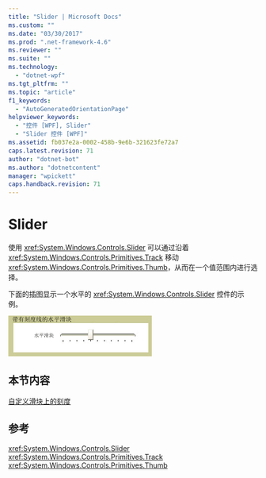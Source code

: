 ```yaml
---
title: "Slider | Microsoft Docs"
ms.custom: ""
ms.date: "03/30/2017"
ms.prod: ".net-framework-4.6"
ms.reviewer: ""
ms.suite: ""
ms.technology: 
  - "dotnet-wpf"
ms.tgt_pltfrm: ""
ms.topic: "article"
f1_keywords: 
  - "AutoGeneratedOrientationPage"
helpviewer_keywords: 
  - "控件 [WPF], Slider"
  - "Slider 控件 [WPF]"
ms.assetid: fb037e2a-0002-458b-9e6b-321623fe72a7
caps.latest.revision: 71
author: "dotnet-bot"
ms.author: "dotnetcontent"
manager: "wpickett"
caps.handback.revision: 71
---
```

# Slider
使用 <xref:System.Windows.Controls.Slider> 可以通过沿着 <xref:System.Windows.Controls.Primitives.Track> 移动 <xref:System.Windows.Controls.Primitives.Thumb>，从而在一个值范围内进行选择。  
  
 下面的插图显示一个水平的 <xref:System.Windows.Controls.Slider> 控件的示例。  
  
 ![具有刻度线标记的水平滑块](../../../../docs/framework/wpf/controls/media/ss-ctl-hslider-ticks.png "SS\_CTL\_hslider\_ticks")  
  
## 本节内容  
 [自定义滑块上的刻度](../../../../docs/framework/wpf/controls/how-to-customize-the-ticks-on-a-slider.md)  
  
## 参考  
 <xref:System.Windows.Controls.Slider>  
 <xref:System.Windows.Controls.Primitives.Track>  
 <xref:System.Windows.Controls.Primitives.Thumb>
